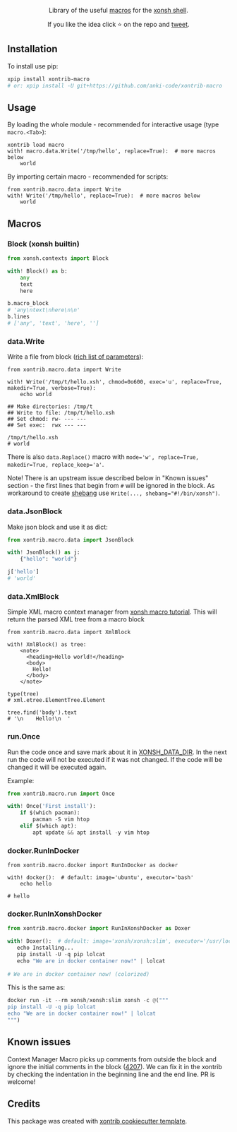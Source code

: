 <p align="center">
Library of the useful <a href="https://xon.sh/tutorial_macros.html">macros</a> for the <a href="https://xon.sh/">xonsh shell</a>.
</p>

<p align="center">  
If you like the idea click ⭐ on the repo and <a href="https://twitter.com/intent/tweet?text=Nice%20xontrib%20for%20the%20xonsh%20shell!&url=https://github.com/anki-code/xontrib-macro" target="_blank">tweet</a>.
</p>


## Installation

To install use pip:

```bash
xpip install xontrib-macro
# or: xpip install -U git+https://github.com/anki-code/xontrib-macro
```

## Usage

By loading the whole module - recommended for interactive usage (type `macro.<Tab>`): 
```xsh
xontrib load macro
with! macro.data.Write('/tmp/hello', replace=True):  # more macros below
    world
```

By importing certain macro - recommended for scripts:
```xsh
from xontrib.macro.data import Write
with! Write('/tmp/hello', replace=True):  # more macros below
    world
```

## Macros

### Block (xonsh builtin)
```python
from xonsh.contexts import Block

with! Block() as b:
    any
    text
    here

b.macro_block
# 'any\ntext\nhere\n\n'
b.lines
# ['any', 'text', 'here', '']
```

### data.Write

Write a file from block ([rich list of parameters](https://github.com/anki-code/xontrib-macro/blob/main/xontrib/macro/data.py#L12)):

```xsh
from xontrib.macro.data import Write

with! Write('/tmp/t/hello.xsh', chmod=0o600, exec='u', replace=True, makedir=True, verbose=True):
    echo world
    
## Make directories: /tmp/t
## Write to file: /tmp/t/hello.xsh
## Set chmod: rw- --- ---
## Set exec:  rwx --- ---

/tmp/t/hello.xsh
# world
```
There is also `data.Replace()` macro with `mode='w', replace=True, makedir=True, replace_keep='a'`.

Note! There is an upstream issue described below in "Known issues" section - the first lines that begin from `#` will be ignored in the block. As workaround to create [shebang](https://en.wikipedia.org/wiki/Shebang_(Unix)) use `Write(..., shebang="#!/bin/xonsh")`.

### data.JsonBlock

Make json block and use it as dict:

```python
from xontrib.macro.data import JsonBlock

with! JsonBlock() as j:
    {"hello": "world"}

j['hello']
# 'world'
```

### data.XmlBlock

Simple XML macro context manager from [xonsh macro tutorial](https://xon.sh/tutorial_macros.html#context-manager-macros). This will return the parsed XML tree from a macro block

```xsh
from xontrib.macro.data import XmlBlock

with! XmlBlock() as tree:
    <note>
      <heading>Hello world!</heading>
      <body>
        Hello!
      </body>
    </note>

type(tree)
# xml.etree.ElementTree.Element

tree.find('body').text
# '\n    Hello!\n  '

```

### run.Once

Run the code once and save mark about it in [XONSH_DATA_DIR](https://xon.sh/envvars.html#xonsh-data-dir). 
In the next run the code will not be executed if it was not changed. If the code will be changed it will be executed again.

Example:
```python
from xontrib.macro.run import Once

with! Once('First install'):
    if $(which pacman):
        pacman -S vim htop
    elif $(which apt):
        apt update && apt install -y vim htop
```

### docker.RunInDocker

```xsh
from xontrib.macro.docker import RunInDocker as docker

with! docker():  # default: image='ubuntu', executor='bash'
    echo hello

# hello
```

### docker.RunInXonshDocker

```python
from xontrib.macro.docker import RunInXonshDocker as Doxer

with! Doxer():  # default: image='xonsh/xonsh:slim', executor='/usr/local/bin/xonsh'
   echo Installing...
   pip install -U -q pip lolcat
   echo "We are in docker container now!" | lolcat
   
# We are in docker container now! (colorized)
```

This is the same as:
```python
docker run -it --rm xonsh/xonsh:slim xonsh -c @("""
pip install -U -q pip lolcat
echo "We are in docker container now!" | lolcat
""")
```

## Known issues

Context Manager Macro picks up comments from outside the block and ignore the initial comments in the block ([4207](https://github.com/xonsh/xonsh/issues/4207)). We can fix it in the xontrib by checking the indentation in the beginning line and the end line. PR is welcome!

## Credits

This package was created with [xontrib cookiecutter template](https://github.com/xonsh/xontrib-cookiecutter).
